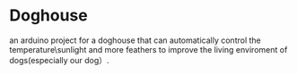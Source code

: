 # Doghouse
an arduino project for a doghouse that can automatically control the temperature\sunlight and more feathers to improve the living enviroment of dogs(especially our dog）.
